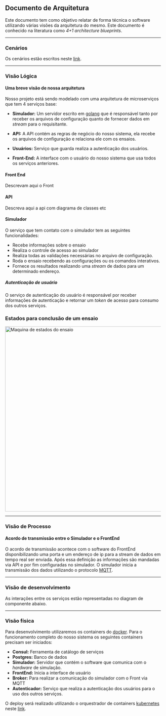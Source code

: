 
## Documento de Arquitetura

Este documento tem como objetivo relatar de forma técnica o software utilizando várias visões da arquitetura do mesmo. Este documento é conhecido na literatura como *4+1 architecture blueprints*.

___
### Cenários

Os cenários estão escritos neste [link]({filename}cenarios.md).

___
### Visão Lógica

#### Uma breve visão de nossa arquitetura

Nosso projeto está sendo modelado com uma arquitetura de microserviços que tem 4 serviços base:

* **Simulador:** Um servidor escrito em [golang](https://golang.org/) que é responsável tanto por receber os arquivos de configuração quanto de fornecer dados em *stream* para o requisitante.

* **API:** A API contém as regras de negócio do nosso sistema, ela recebe os arquivos de configuração e relaciona ele com os ensaios.

* **Usuários:** Serviço que guarda realiza a autenticação dos usuários.

* **Front-End:** A interface com o usuário do nosso sistema que usa todos os serviços anteriores.

#### Front End

Descrevam aqui o Front

#### API

Descreva aqui a api com diagrama de classes etc

#### Simulador

O serviço que tem contato com o simulador tem as seguintes funcionalidades:

* Recebe informações sobre o ensaio
* Realiza o controle de acesso ao simulador
* Realiza todas as validações necessárias no arquivo de configuração.
* Roda o ensaio recebendo as configurações ou os comandos interativos.
* Fornece os resultados realizando uma *stream* de dados para um determinado endereço.

##### Autenticação de usuário

O serviço de autenticação do usuário é responsável por receber informações de autenticação e retornar um *token* de acesso para consumo dos outros serviços.

### Estados para conclusão de um ensaio

<img src="http://drive.google.com/uc?export=view&id=1sCPWQEpLcBNL3KDG5gW8ZfsQmzK--cL6" alt="Maquina de estados do ensaio" width="600">

____
### Visão de Processo

#### Acordo de transmissão entre o Simulador e o FrontEnd

O acordo de transmissão acontece com o software do FrontEnd disponibilizando uma porta e um endereço de ip para a stream de dados em tempo real ser enviada. Após essa definição as informações são mandadas via API e por fim configuradas no simulador. O simulador inicia a transmissão dos dados utilizando o protocolo [MQTT](https://mqtt.org/).

___
### Visão de desenvolvimento

As interações entre os serviços estão representadas no diagram de componente abaixo.

___

### Visão física

Para desenvolvimento utilizaremos os containers do [docker](https://www.docker.com/). Para o funcionamento completo do nosso sistema os seguintes containers precisam ser iniciados:

* **Consul:** Ferramenta de catálogo de serviços
* **Postgres:** Banco de dados
* **Simulador:** Servidor que contém o software que comunica com o *hardware* de simulação.
* **FrontEnd:** Inicia a interface de usuário
* **Broker:** Para realizar a comunicação do simulador com o Front via MQTT
* **Autenticador:** Serviço que realiza a autenticação dos usuários para o uso dos outros serviços.

O deploy será realizado utilizando o orquestrador de containers [kubernetes](https://kubernetes.io/) neste [link]().
